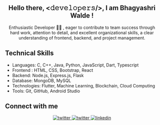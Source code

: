 <h2  align="center"> Hello there, <𝚍𝚎𝚟𝚎𝚕𝚘𝚙𝚎𝚛𝚜/>, I am Bhagyashri Walde !</h2>

<p align="center">Enthusiastic Developer 👨‍💻 </a>, eager to contribute to team success through hard work, attention to detail, and
excellent organizational skills, a clear understanding of frontend, backend, and project management.</p>



## Technical Skills
- Languages: C, C++, Java, Python,  JavaScript, Dart, Typescript
- Frontend : HTML, CSS, Bootstrap, React
- Backend: Node.js, Express.js, Flask
- Database: MongoDB, MySQL
- Technologies: Flutter, Machine Learning, Blockchain, Cloud Computing
- Tools: Git, GitHub, Android Studio



## Connect with me  
<div align="center">
<a href="https://twitter.com/bhagyashriwalde" target="_blank">
<img src=https://img.shields.io/badge/twitter-%2300acee.svg?&style=for-the-badge&logo=twitter&logoColor=white alt=twitter style="margin-bottom: 5px;" />
</a>
<a href="mailto:bhagyashriwalde@gmail.com" target="_blank">
<img src=https://img.shields.io/badge/Gmail-D14836?style=for-the-badge&logo=gmail&logoColor=white alt=twitter style="margin-bottom: 5px;" />
</a>
<a href="https://www.linkedin.com/in/bhagyashri-walde/" target="_blank">
<img src=https://img.shields.io/badge/linkedin-%231E77B5.svg?&style=for-the-badge&logo=linkedin&logoColor=white alt=linkedin style="margin-bottom: 5px;" />
</a>
</div> 
